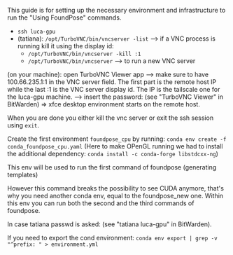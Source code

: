 This guide is for setting up the necessary environment and infrastructure to run the "Using FoundPose" commands.
 - `ssh luca-gpu`
 - (tatiana): `/opt/TurboVNC/bin/vncserver -list` --> if a VNC process is running kill it using the display id:
    - `/opt/TurboVNC/bin/vncserver -kill :1`
    - `/opt/TurboVNC/bin/vncserver` --> to run a new VNC server

(on your machine): open TurboVNC Viewer app
--> make sure to have 100.66.235.1:1 in the VNC server field. The first part is the remote host IP while the last :1 is the VNC server display id. The IP is the tailscale one for the luca-gpu machine.
--> insert the password: (see "TurboVNC Viewer" in BitWarden) => xfce desktop environment starts on the remote host.

When you are done you either kill the vnc server or exit the ssh session using `exit`.

Create the first environment `foundpose_cpu` by running:
`conda env create -f conda_foundpose_cpu.yaml`
(Here to make OPenGL running we had to install the additional dependency:
`conda install -c conda-forge libstdcxx-ng`)

This env will be used to run the first command of foundpose (generating templates)

However this command breaks the possibility to see CUDA anymore, that's why you need another conda env, equal to the foundpose_new one. Within this env you can run both the second and the third commands of foundpose.

In case tatiana passwd is asked: (see "tatiana luca-gpu" in BitWarden).

If you need to export the cond environment: `conda env export | grep -v "^prefix: " > environment.yml`